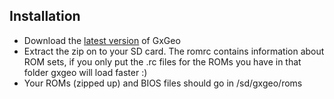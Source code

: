 ## Installation ##
  * Download the [latest version](http://code.google.com/p/gxgeo/downloads/list) of GxGeo
  * Extract the zip on to your SD card. The romrc contains information about ROM sets, if you only put the .rc files for the ROMs you have in that folder gxgeo will load faster :)
  * Your ROMs (zipped up) and BIOS files should go in /sd/gxgeo/roms